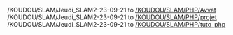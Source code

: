 /KOUDOU/SLAM/Jeudi_SLAM2-23-09-21 to [/KOUDOU/SLAM/PHP/Avvat](/KOUDOU/SLAM/PHP/Avvat)  
/KOUDOU/SLAM/Jeudi_SLAM2-23-09-21 to [/KOUDOU/SLAM/PHP/projet](/KOUDOU/SLAM/PHP/projet)  
/KOUDOU/SLAM/Jeudi_SLAM2-23-09-21 to [/KOUDOU/SLAM/PHP/tuto_php](/KOUDOU/SLAM/PHP/tuto_php)  

